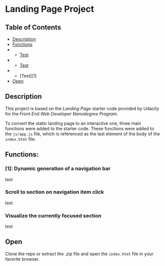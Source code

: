 # Landing Page Project

## Table of Contents

* [Description](#description)
* [Functions](#functions)
* * [Test](#1)
* * [Test](1)
* * [Test][1]
* [Open](#open)

## Description
This project is based on the *Landing Page* starter code provided by Udacity for the *Front End Web Developer Nanodegree Program*.

To convert the static landing page to an interactive one, three main functions were added to the starter code.
These functions were added to the `js/app.js` file, which is referenced as the last element of the body of the `index.html` file.

## Functions:
### [1]: Dynamic generation of a navigation bar
test

### Scroll to section on navigation item click
test

### Visualize the currently focused section
test

## Open
Clone the repo or extract the .zip file and open the `index.html` file in your favorite browser.